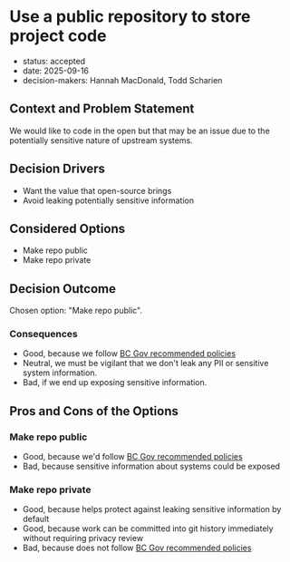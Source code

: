 [//]: # (bc-madr v0.1)
<!-- modified MADR 4.0.0 -->

# Use a public repository to store project code

* status: accepted
* date: 2025-09-16
* decision-makers: Hannah MacDonald, Todd Scharien

## Context and Problem Statement

We would like to code in the open but that may be an issue due to the potentially sensitive nature of upstream systems.

## Decision Drivers

* Want the value that open-source brings
* Avoid leaking potentially sensitive information

## Considered Options

* Make repo public
* Make repo private

## Decision Outcome

Chosen option: "Make repo public".

### Consequences

* Good, because we follow [BC Gov recommended policies](https://digital.gov.bc.ca/policies-standards/dcop/open/)
* Neutral, we must be vigilant that we don't leak any PII or sensitive system information.
* Bad, if we end up exposing sensitive information.

## Pros and Cons of the Options

### Make repo public

* Good, because we'd follow [BC Gov recommended policies](https://digital.gov.bc.ca/policies-standards/dcop/open/)
* Bad, because sensitive information about systems could be exposed

### Make repo private

* Good, because helps protect against leaking sensitive information by default
* Good, because work can be committed into git history immediately without requiring privacy review
* Bad, because does not follow [BC Gov recommended policies](https://digital.gov.bc.ca/policies-standards/dcop/open/)
